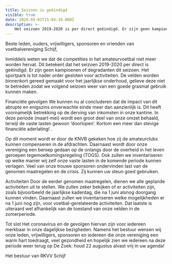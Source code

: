 ```yaml
---
title: Seizoen is geëindigd
visible: true
date: 2020-05-01T15:04:10.000Z
description: >-
    Het seizoen 2019-2020 is per direct geëindigd. Er zijn geen kampioenen of degradanten dit seizoen. Het sportpark is tot nader order gesloten voor activiteiten.
---
```


Beste leden, ouders, vrijwilligers, sponsoren en vrienden van voetbalvereniging Schijf,

Inmiddels weten we dat de competities in het amateurvoetbal niet meer worden hervat. Dit betekent dat het seizoen 2019-2020 per direct is geëindigd. Er zijn geen kampioenen of degradanten dit seizoen. Het sportpark is tot nader order gesloten voor activiteiten. De velden worden binnenkort gereed gemaakt voor het jaarlijkse onderhoud, gelieve deze niet te betreden zodat we volgend seizoen weer van een goede grasmat gebruik kunnen maken.

Financiële gevolgen
We kunnen nu al concluderen dat de impact van dit abrupte en enigszins onverwachte einde meer dan aanzienlijk is. Dit heeft voornamelijk betrekking op de derving van inkomsten in onze kantine. In deze periode (maart-mei) wordt een groot deel van onze omzet behaald, terwijl de vaste lasten gewoon ‘doorlopen’. Kortom een meer dan stevige financiële aderlating! .
 
Op dit moment wordt er door de KNVB gekeken hoe zij de amateurclubs kunnen compenseren in de afdrachten. Daarnaast wordt door onze vereniging een beroep gedaan op de onlangs door de overheid in het leven geroepen tegemoetkomingsregeling (TOGS). Ook zullen we inventariseren op welke manier wij zelf onze vaste lasten in de komende periode kunnen verlagen. Veel van onze trouwe sponsoren ondervinden last van de genomen maatregelen en de crisis. Zij kunnen uw steun goed gebruiken.
 
Activiteiten
Door de eerder genomen maatregelen, dienen we alle geplande activiteiten uit te stellen. We zullen zeker bekijken of er activiteiten zijn, zoals bijvoorbeeld de jaarlijkse kaderdag, die na 1 juni alsnog doorgang kunnen vinden. Daarnaast zullen we inventariseren welke mogelijkheden er na 1 juni nog zijn, voor voetbal-gerelateerde activiteiten. Dat laatste is uiteraard wel afhankelijk van de toestand van onze velden in de zomerperiode.
 
Tot slot
Het coronavirus en de gevolgen hiervan zijn voor iedereen merkbaar in onze dagelijkse bezigheden. Namens het bestuur wensen wij onze leden, vrijwilligers, sponsoren en iedereen die onze vereniging een warm hart toedraagt, veel gezondheid en hopelijk zien we iedereen na deze periode weer terug op De Zoek: houd 22 augustus alvast vrij in uw agenda!
 
Het bestuur van RKVV Schijf
